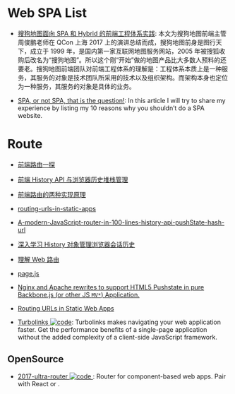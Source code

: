 # Web SPA List

- [搜狗地图面向 SPA 和 Hybrid 的前端工程体系实践](https://parg.co/UKS): 本文为搜狗地图前端主管周俊鹏老师在 QCon 上海 2017 上的演讲总结而成，搜狗地图前身是图行天下，成立于 1999 年，是国内第一家互联网地图服务网站，2005 年被搜狐收购后改名为“搜狗地图”。所以这个刚“开始”做的地图产品比大多数人预料的还要老。搜狗地图前端团队对前端工程体系的理解是：工程体系本质上是一种服务，其服务的对象是技术团队所采用的技术以及组织架构。而架构本身也定位为一种服务，其服务的对象是具体的业务。

- [SPA, or not SPA, that is the question!](https://parg.co/UiI): In this article I will try to share my experience by listing my 10 reasons why you shouldn’t do a SPA website.

# Route

- [前端路由一探](http://mp.weixin.qq.com/s/nh4HlXmN2auwkFZSflwZtw)

- [前端 History API 与浏览器历史堆栈管理](https://github.com/ShowJoy-com/showjoy-blog/issues/2)

- [前端路由的两种实现原理](http://orangexc.xyz/2016/10/21/The-realization-principle-of-front-end-routin/)

- [routing-urls-in-static-apps](https://staticapps.org/articles/routing-urls-in-static-apps/)

- [A-modern-JavaScript-router-in-100-lines-history-api-pushState-hash-url](http://krasimirtsonev.com/blog/article/A-modern-JavaScript-router-in-100-lines-history-api-pushState-hash-url)

- [深入学习 History 对象管理浏览器会话历史](http://blog.codingplayboy.com/2016/12/10/browser_history/)

- [理解 Web 路由](https://parg.co/UM9)

- [page.js](https://github.com/visionmedia/page.js)

- [Nginx and Apache rewrites to support HTML5 Pushstate in pure Backbone.js (or other JS `MV*`) Application.](http://readystate4.com/2012/05/17/nginx-and-apache-rewrite-to-support-html5-pushstate/)

- [Routing URLs in Static Web Apps](https://staticapps.org/articles/routing-urls-in-static-apps/)

- [Turbolinks ![code](https://martrix-usa.oss-accelerate.aliyuncs.com/logo/code.svg)](https://github.com/turbolinks/turbolinks): Turbolinks makes navigating your web application faster. Get the performance benefits of a single-page application without the added complexity of a client-side JavaScript framework.

## OpenSource

- [2017-ultra-router ![code](https://martrix-usa.oss-accelerate.aliyuncs.com/logo/code.svg) ](https://github.com/gt3/ultra-router): Router for component-based web apps. Pair with React or <BYOF />.
